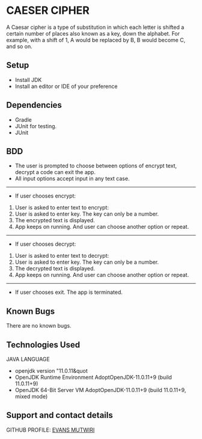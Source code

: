 # CAESER CIPHER
A Caesar cipher is a type of substitution in which each letter is shifted a certain number of places also known as a key, down the alphabet.
For example, with a shift of 1, A would be replaced by B, B would become C, and so on.

## Setup
- Install JDK
- Install an editor or IDE of your preference

## Dependencies
- Gradle
- JUnit for testing.
- JUnit
## BDD
- The user is prompted to choose between options of encrypt text, decrypt a code can exit the app.
- All input options accept input in any text case.
- - -
- If user chooses encrypt:  
1. User is asked to enter text to encrypt:  
2. User is asked to enter key. The key can only be a number.
3. The encrypted text is displayed.
4. App keeps on running. And user can choose another option or repeat.
- - -
- If user chooses decrypt:  
1. User is asked to enter text to decrypt:
2. User is asked to enter key. The key can only be a number.
3. The decrypted text is displayed.
4. App keeps on running. And user can choose another option or repeat.
---
- If user chooses exit. The app is terminated.

## Known Bugs
There are no known bugs.

## Technologies Used
JAVA LANGUAGE
- openjdk version &quot;11.0.11&quot
- OpenJDK Runtime Environment AdoptOpenJDK-11.0.11+9 (build 11.0.11+9)
- OpenJDK 64-Bit Server VM AdoptOpenJDK-11.0.11+9 (build 11.0.11+9, mixed mode)

## Support and contact details
GITHUB PROFILE: [EVANS MUTWIRI](https://github.com/EvansMutwiri)